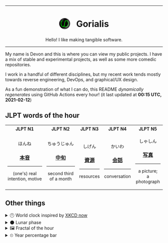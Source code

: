 ***

<h1 align="center">
<sub>
    <img src="readme/resources/avatar.png" height="36">
</sub>
&nbsp;
Gorialis
</h1>
<p align="center">
Hello! I like making tangible software.
</p>

***

My name is Devon and this is where you can view my public projects. I have a mix of stable and experimental projects, as well as some more comedic repositories.

I work in a handful of different disciplines, but my recent work tends mostly towards reverse engineering, DevOps, and graphical/UX design.

As a fun demonstration of what I can do, this README *dynamically regenerates* using GitHub Actions every hour! (it last updated at **00:15 UTC, 2021-02-12**)

<h2>JLPT words of the hour</h2>
<table>
    <tr>
        <th>JLPT N1</th>
        <th>JLPT N2</th>
        <th>JLPT N3</th>
        <th>JLPT N4</th>
        <th>JLPT N5</th>
    </tr>
    <tr>
        <td>
            <p align="center">ほんね</p>
            <h3 align="center"><b><a href="https://jisho.org/search/%E6%9C%AC%E9%9F%B3">本音</a></b></h3>
            <hr>
            <p align="center">(one's) real intention,<wbr> motive</p>
        </td>
        <td>
            <p align="center">ちゅうじゅん</p>
            <h3 align="center"><b><a href="https://jisho.org/search/%E4%B8%AD%E6%97%AC">中旬</a></b></h3>
            <hr>
            <p align="center">second third of a month</p>
        </td>
        <td>
            <p align="center">しげん</p>
            <h3 align="center"><b><a href="https://jisho.org/search/%E8%B3%87%E6%BA%90">資源</a></b></h3>
            <hr>
            <p align="center">resources</p>
        </td>
        <td>
            <p align="center">かいわ</p>
            <h3 align="center"><b><a href="https://jisho.org/search/%E4%BC%9A%E8%A9%B1">会話</a></b></h3>
            <hr>
            <p align="center">conversation</p>
        </td>
        <td>
            <p align="center">しゃしん</p>
            <h3 align="center"><b><a href="https://jisho.org/search/%E5%86%99%E7%9C%9F">写真</a></b></h3>
            <hr>
            <p align="center">a picture;<br> a photograph</p>
        </td>
    </tr>
</table>

<h2>Other things</h2>
<details>
<summary>🕛  World clock inspired by <a href="https://xkcd.com/now">XKCD now</a></summary>

> <img src="generated/now.png" width="512">

</details>
<details>
<summary>🌑 Lunar phase</summary>

The moon is approximately 2.96% through its phase (New Moon).

</details>
<details>
<summary>&#x1f5bc; Fractal of the hour</summary>

> <img src="generated/fractal.png" width="512">

</details>
<details>
<summary>&#x23f2; Year percentage bar</summary>
<pre><code>2021 [██▁▁▁▁▁▁▁▁▁▁▁▁▁▁▁▁▁▁] 11.51%</code></pre>
</details>
